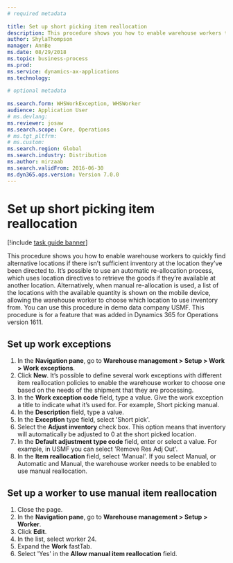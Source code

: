 ```yaml
--- 
# required metadata 
 
title: Set up short picking item reallocation
description: This procedure shows you how to enable warehouse workers to quickly find alternative locations if there isn’t sufficient inventory at the location they’ve been directed to. 
author: ShylaThompson
manager: AnnBe 
ms.date: 08/29/2018
ms.topic: business-process 
ms.prod:  
ms.service: dynamics-ax-applications 
ms.technology:  
 
# optional metadata 
 
ms.search.form: WHSWorkException, WHSWorker   
audience: Application User 
# ms.devlang:  
ms.reviewer: josaw
ms.search.scope: Core, Operations 
# ms.tgt_pltfrm:  
# ms.custom:  
ms.search.region: Global
ms.search.industry: Distribution
ms.author: mirzaab
ms.search.validFrom: 2016-06-30 
ms.dyn365.ops.version: Version 7.0.0 
---
```

# Set up short picking item reallocation

[!include [task guide banner](../../includes/task-guide-banner.md)]

This procedure shows you how to enable warehouse workers to quickly find alternative locations if there isn’t sufficient inventory at the location they’ve been directed to. It’s possible to use an automatic re-allocation process, which uses location directives to retrieve the goods if they’re available at another location. Alternatively, when manual re-allocation is used, a list of the locations with the available quantity is shown on the mobile device, allowing the warehouse worker to choose which location to use inventory from. You can use this procedure in demo data company USMF. This procedure is for a feature that was added in Dynamics 365 for Operations version 1611.


## Set up work exceptions
1. In the **Navigation pane**, go to **Warehouse management > Setup > Work > Work exceptions**.
2. Click **New**. It’s possible to define several work exceptions with different item reallocation policies to enable the warehouse worker to choose one based on the needs of the shipment that they are processing.  
3. In the **Work exception code** field, type a value. Give the work exception a title to indicate what it’s used for. For example, Short picking manual.  
4. In the **Description** field, type a value.
5. In the **Exception** type field, select 'Short pick'.
6. Select the **Adjust inventory** check box. This option means that inventory will automatically be adjusted to 0 at the short picked location.  
7. In the **Default adjustment type code** field, enter or select a value. For example, in USMF you can select 'Remove Res Adj Out'.  
8. In the **Item reallocation** field, select 'Manual'. If you select Manual, or Automatic and Manual, the warehouse worker needs to be enabled to use manual reallocation.  

## Set up a worker to use manual item reallocation
1. Close the page.
2. In the **Navigation pane**, go to **Warehouse management > Setup > Worker**.
3. Click **Edit**.
4. In the list, select worker 24.
5. Expand the **Work** fastTab.
6. Select 'Yes' in the **Allow manual item reallocation** field.

